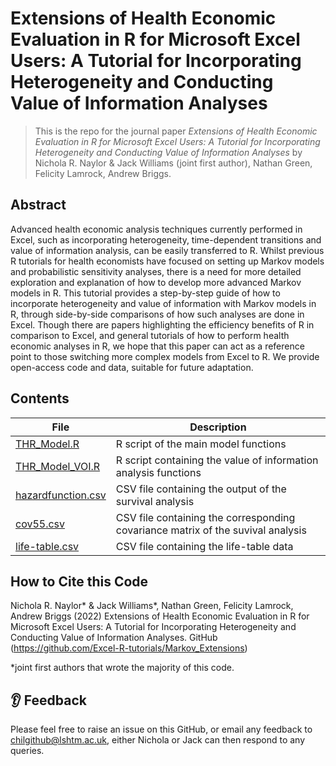 # Extensions of Health Economic Evaluation in R for Microsoft Excel Users: A Tutorial for Incorporating Heterogeneity and Conducting Value of Information Analyses

> This is the repo for the journal paper _Extensions of Health Economic Evaluation in R for Microsoft Excel Users: A Tutorial for Incorporating Heterogeneity and Conducting Value of Information Analyses_ by 
Nichola R. Naylor & Jack Williams (joint first author), Nathan Green, Felicity Lamrock, Andrew Briggs.

## Abstract

Advanced health economic analysis techniques currently performed in Excel, such as incorporating heterogeneity, time-dependent transitions and value of information analysis, can be easily transferred to R. Whilst previous R tutorials for health economists have focused on setting up Markov models and probabilistic sensitivity analyses, there is a need for more detailed exploration and explanation of how to develop more advanced Markov models in R. This tutorial provides a step-by-step guide of how to incorporate heterogeneity and value of information with Markov models in R, through side-by-side comparisons of how such analyses are done in Excel. Though there are papers highlighting the efficiency benefits of R in comparison to Excel, and general tutorials of how to perform health economic analyses in R, we hope that this paper can act as a reference point to those switching more complex models from Excel to R. We provide open-access code and data, suitable for future adaptation.

## Contents

File | Description
-----|------------
[THR_Model.R](https://github.com/Excel-R-tutorials/Markov_Extensions/blob/main/THR_Model.R) | R script of the main model functions
[THR_Model_VOI.R](https://github.com/Excel-R-tutorials/Markov_Extensions/blob/main/THR_Model_VOI.R) | R script containing the value of information analysis functions
[hazardfunction.csv](https://github.com/Excel-R-tutorials/Markov_Extensions/blob/main/hazardfunction.csv) | CSV file containing the output of the survival analysis
[cov55.csv](https://github.com/Excel-R-tutorials/Markov_Extensions/blob/main/cov55.csv) | CSV file containing the corresponding covariance matrix of the suvival analysis
[life-table.csv](https://github.com/Excel-R-tutorials/Markov_Extensions/blob/main/life-table.csv) | CSV file containing the life-table data

## How to Cite this Code

Nichola R. Naylor* & Jack Williams*, Nathan Green, Felicity Lamrock, Andrew Briggs (2022) Extensions of Health Economic Evaluation in R for Microsoft Excel Users: A Tutorial for Incorporating Heterogeneity and Conducting Value of Information Analyses. GitHub (https://github.com/Excel-R-tutorials/Markov_Extensions)

*joint first authors that wrote the majority of this code.

## 👂 Feedback

Please feel free to raise an issue on this GitHub, or email any feedback to chilgithub@lshtm.ac.uk, either Nichola or Jack can then respond to any queries.

